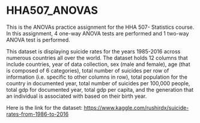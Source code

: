 # HHA507_ANOVAS
This is the ANOVAs practice assignment for the HHA 507- Statistics course.
In this assignment, 4 one-way ANOVA tests are performed and 1 two-way ANOVA test is performed. 

This dataset is displaying suicide rates for the years 1985-2016 across numerous countries all over the world. 
The dataset holds 12 columns that include countries, year of data collection, sex (male and female), age (that is composed of 6 categories), 
total number of suicides per row of information (i.e. specific to other columns in row), total population for the country in 
documented year, total number of suicides per 100,000 people, total gdp for documented year, total gdp per capita, 
and the generation that an individual is associated with based on their birth year. 

Here is the link for the dataset: https://www.kaggle.com/rushirdx/suicide-rates-from-1986-to-2016 


